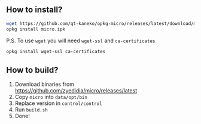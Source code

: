 ## How to install?
```sh
wget https://github.com/qt-kaneko/opkg-micro/releases/latest/download/micro.ipk
opkg install micro.ipk
```
P.S. To use `wget` you will need `wget-ssl` and `ca-certificates`
```sh
opkg install wget-ssl ca-certificates
```

## How to build?
1. Download binaries from https://github.com/zyedidia/micro/releases/latest
2. Copy `micro` into `data/opt/bin`
3. Replace version in `control/control`
3. Run `build.sh`
4. Done!